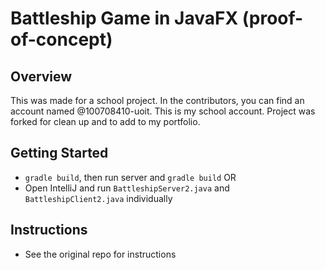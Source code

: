 # Battleship Game in JavaFX (proof-of-concept)

## Overview
This was made for a school project. In the contributors, you can find an account named @100708410-uoit. This is my school account.
Project was forked for clean up and to add to my portfolio.

## Getting Started
- `gradle build`, then run server and `gradle build`
OR
- Open IntelliJ and run `BattleshipServer2.java` and `BattleshipClient2.java` individually

## Instructions
- See the original repo for instructions
